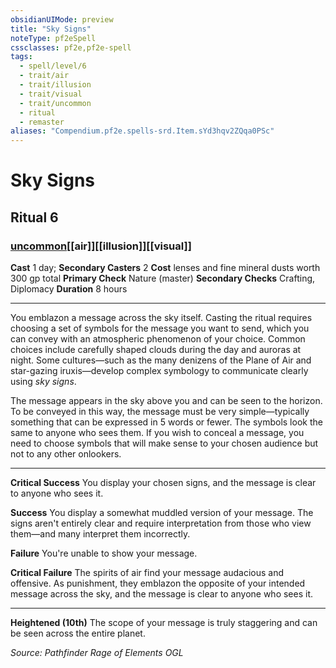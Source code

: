 ```yaml
---
obsidianUIMode: preview
title: "Sky Signs"
noteType: pf2eSpell
cssclasses: pf2e,pf2e-spell
tags:
  - spell/level/6
  - trait/air
  - trait/illusion
  - trait/visual
  - trait/uncommon
  - ritual
  - remaster
aliases: "Compendium.pf2e.spells-srd.Item.sYd3hqv2ZQqa0PSc" 
---
```

# Sky Signs   
## Ritual 6
### [uncommon](uncommon "Uncommon Rarity Trait")[[air]][[illusion]][[visual]]

**Cast** 1 day; **Secondary Casters** 2
**Cost** lenses and fine mineral dusts worth 300 gp total
**Primary Check** Nature (master)
**Secondary Checks** Crafting, Diplomacy
**Duration** 8 hours
* * * 
You emblazon a message across the sky itself. Casting the ritual requires choosing a set of symbols for the message you want to send, which you can convey with an atmospheric phenomenon of your choice. Common choices include carefully shaped clouds during the day and auroras at night. Some cultures—such as the many denizens of the Plane of Air and star-gazing iruxis—develop complex symbology to communicate clearly using _sky signs_.

The message appears in the sky above you and can be seen to the horizon. To be conveyed in this way, the message must be very simple—typically something that can be expressed in 5 words or fewer. The symbols look the same to anyone who sees them. If you wish to conceal a message, you need to choose symbols that will make sense to your chosen audience but not to any other onlookers.

* * *

**Critical Success** You display your chosen signs, and the message is clear to anyone who sees it.

**Success** You display a somewhat muddled version of your message. The signs aren't entirely clear and require interpretation from those who view them—and many interpret them incorrectly.

**Failure** You're unable to show your message.

**Critical Failure** The spirits of air find your message audacious and offensive. As punishment, they emblazon the opposite of your intended message across the sky, and the message is clear to anyone who sees it.

* * *

**Heightened (10th)** The scope of your message is truly staggering and can be seen across the entire planet.

*Source: Pathfinder Rage of Elements*
*OGL*